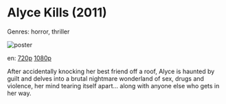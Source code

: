 # Alyce Kills (2011)

Genres: horror, thriller

![poster](http://image.tmdb.org/t/p/w500/xb9TePlFyj2XQqZECsokiIW2avE.jpg)

en:
  [720p](magnet:?xt=urn:btih:D24B116BC0EC9E4973D294DCD1DCB4F7A2B6F370&tr=udp://glotorrents.pw:6969/announce&tr=udp://tracker.opentrackr.org:1337/announce&tr=udp://torrent.gresille.org:80/announce&tr=udp://tracker.openbittorrent.com:80&tr=udp://tracker.coppersurfer.tk:6969&tr=udp://tracker.leechers-paradise.org:6969&tr=udp://p4p.arenabg.ch:1337&tr=udp://tracker.internetwarriors.net:1337)
  [1080p](magnet:?xt=urn:btih:0463501CB1FDB51B147261D8ABE6C1DD0C954841&tr=udp://glotorrents.pw:6969/announce&tr=udp://tracker.opentrackr.org:1337/announce&tr=udp://torrent.gresille.org:80/announce&tr=udp://tracker.openbittorrent.com:80&tr=udp://tracker.coppersurfer.tk:6969&tr=udp://tracker.leechers-paradise.org:6969&tr=udp://p4p.arenabg.ch:1337&tr=udp://tracker.internetwarriors.net:1337)
  


After accidentally knocking her best friend off a roof, Alyce is haunted by guilt and delves into a brutal nightmare wonderland of sex, drugs and violence, her mind tearing itself apart… along with anyone else who gets in her way.